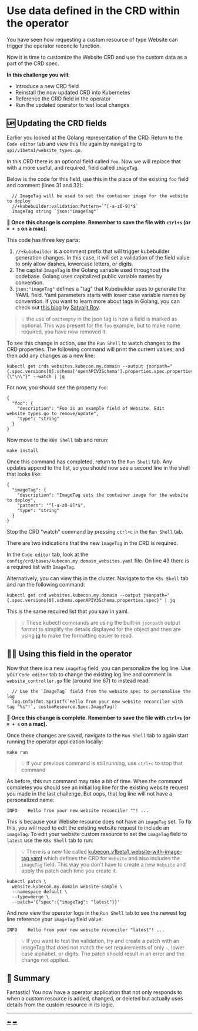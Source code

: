 # Use data defined in the CRD within the operator

You have seen how requesting a custom resource of type Website can trigger the operator reconcile function.

Now it is time to customize the Website CRD and use the custom data as a part of the CRD spec.

**In this challenge you will:**

* Introduce a new CRD field
* Reinstall the now updated CRD into Kubernetes
* Reference the CRD field in the operator
* Run the updated operator to test local changes

## 🆙 Updating the CRD fields

Earlier you looked at the Golang representation of the CRD. Return to the `Code editor` tab and view this file again by navigating to `api/v1beta1/website_types.go`.

In this CRD there is an optional field called `foo`. Now we will replace that with a more useful, and required, field called `imageTag`.

Below is the code for this field, use this in the place of the existing `foo` field and comment (lines 31 and 32):

```
  // ImageTag will be used to set the container image for the website to deploy
  //+kubebuilder:validation:Pattern=`^[-a-z0-9]*$`
  ImageTag string `json:"imageTag"`
```

**💾 Once this change is complete. Remember to save the file with `ctrl+s` (or `⌘ + s` on a mac).**

This code has three key parts:

1. `//+kubebuilder` is a comment prefix that will trigger kubebuilder generation changes. In this case, it will set a validation of the field value to only allow dashes, lowercase letters, or digits.
2. The capital `ImageTag` is the Golang variable used throughout the codebase. Golang uses capitalized public variable names by convention.
3. `json:"imageTag"` defines a "tag" that Kubebuilder uses to generate the YAML field. Yaml parameters starts with lower case variable names by convention. If you want to learn more about tags in Golang, you can check out [this blog](https://towardsdev.com/golang-struct-tags-explained-ccb589dcbb98) by [Satyajit Roy](https://mobile.twitter.com/__initialized__).

> 💡 the use of `omitempty` in the json tag is how a field is marked as optional. This was present for the `foo` example, but to make name required, you have now removed it.

To see this change in action, use the `Run Shell` to watch changes to the CRD properties. The following command will print the current values, and then add any changes as a new line:

```
kubectl get crds websites.kubecon.my.domain --output jsonpath="{.spec.versions[0].schema['openAPIV3Schema'].properties.spec.properties}{\"\n\"}" --watch | jq
```

For now, you should see the property `foo`:

```
{
  "foo": {
    "description": "Foo is an example field of Website. Edit website_types.go to remove/update",
    "type": "string"
  }
}
```

Now move to the `K8s Shell` tab and rerun:

```
make install
```

Once this command has completed, return to the `Run Shell` tab. Any updates append to the list, so you should now see a second line in the shell that looks like:

```
{
  "imageTag": {
    "description": "ImageTag sets the container image for the website to deploy",
    "pattern": "^[-a-z0-9]*$",
    "type": "string"
  }
}
```

Stop the CRD "watch" command by pressing `ctrl+c` in the `Run Shell` tab.

There are two indications that the new `imageTag` in the CRD is required.

In the `Code editor` tab, look at the `config/crd/bases/kubecon.my.domain_websites.yaml` file. On line 43 there is a required list with `ImageTag`.

Alternatively, you can view this in the cluster. Navigate to the `K8s Shell` tab and run the following command:

```
kubectl get crd websites.kubecon.my.domain --output jsonpath="{.spec.versions[0].schema.openAPIV3Schema.properties.spec}" | jq
```

This is the same required list that you saw in yaml.

> 💡 These kubectl commands are using the built-in `jsonpath` output format to simplify the details displayed for the object and then are using [jq](https://stedolan.github.io/jq/) to make the formatting easier to read.

## 👯‍♂️ Using this field in the operator

Now that there is a new `imageTag` field, you can personalize the log line. Use your `Code editor` tab to change the existing log line and comment in `website_controller.go` file (around line 67) to instead read:

```
  // Use the `ImageTag` field from the website spec to personalise the log
  log.Info(fmt.Sprintf(`Hello from your new website reconciler with tag "%s"!`, customResource.Spec.ImageTag))
```

**💾 Once this change is complete. Remember to save the file with `ctrl+s` (or `⌘ + s` on a mac).**

Once these changes are saved, navigate to the `Run Shell` tab to again start running the operator application locally:

```
make run
```

> 💡 If your previous command is still running, use `ctrl+c` to stop that command

As before, this run command may take a bit of time. When the command completes you should see an initial log line for the existing website request you made in the last challenge. But oops, that log line will not have a personalized name:

```
INFO    Hello from your new website reconciler ""! ...
```

This is because your Website resource does not have an `imageTag` set. To fix this, you will need to edit the existing website request to include an `imageTag`. To edit your website custom resource to set the `imageTag` field to `latest` use the `K8s Shell` tab to run:

> 💡 There is a new file called [kubecon_v1beta1_website-with-image-tag.yaml](config/samples/kubecon_v1beta1_website-with-image-tag.yaml) which defines the CRD for `Website` and also includes the `imageTag` field. This way you don't have to create a new `Website` and apply ths patch each time you create it.

```
kubectl patch \
  website.kubecon.my.domain website-sample \
  --namespace default \
  --type=merge \
  --patch='{"spec":{"imageTag": "latest"}}'
```

And now view the operator logs in the `Run Shell` tab to see the newest log line reference your `imageTag` field value:

```
INFO    Hello from your new website reconciler "latest"! ...
```

> 💡 If you want to test the validation, try and create a patch with an imageTag that does not match the set requirements of only `-`, lower case alphabet, or digits. The patch should result in an error and the change not applied.

## 📕 Summary

Fantastic! You now have a operator application that not only responds to when a custom resource is added, changed, or deleted but actually uses details from the custom resource in its logic.

<hr>
<a href="../05-understand-the-new-operator-by-adding-logs/">⬅️</a>
<a href="../07-deploy-your-website-from-the-operator/">➡️</a>
